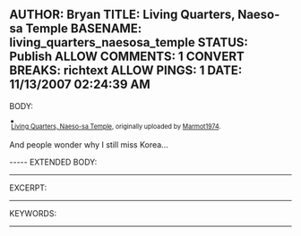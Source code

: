 AUTHOR: Bryan
TITLE: Living Quarters, Naeso-sa Temple
BASENAME: living_quarters_naesosa_temple
STATUS: Publish
ALLOW COMMENTS: 1
CONVERT BREAKS: richtext
ALLOW PINGS: 1
DATE: 11/13/2007 02:24:39 AM
-----
BODY:
<style type="text/css">
.flickr-photo { border: solid 2px #000000; }
.flickr-yourcomment { }
.flickr-frame { text-align: left; padding: 3px; }
.flickr-caption { font-size: 0.8em; margin-top: 0px; }
</style>

<div class="flickr-frame">
	<a href="http://www.flickr.com/photos/68558939@N00/1965455951/" title="photo sharing"><img src="http://farm3.static.flickr.com/2375/1965455951_3c306f6abe.jpg" class="flickr-photo" alt="" /></a>
<br />
	<span class="flickr-caption"><a href="http://www.flickr.com/photos/68558939@N00/1965455951/">Living Quarters, Naeso-sa Temple</a>, originally uploaded by <a href="http://www.flickr.com/people/68558939@N00/">Marmot1974</a>.</span>
</div>
				
<p class="flickr-yourcomment">
	And people wonder why I still miss Korea...
</p>
-----
EXTENDED BODY:

-----
EXCERPT:

-----
KEYWORDS:

-----


